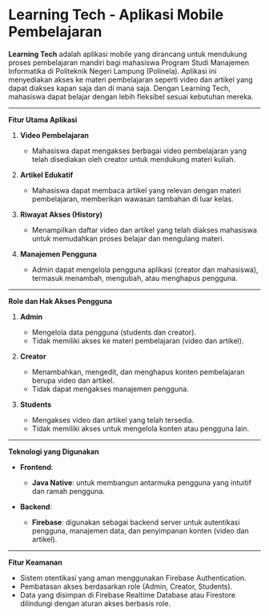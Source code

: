 # Learning Tech - Aplikasi Mobile Pembelajaran

**Learning Tech** adalah aplikasi mobile yang dirancang untuk mendukung proses pembelajaran mandiri bagi mahasiswa Program Studi Manajemen Informatika di Politeknik Negeri Lampung (Polinela). 
Aplikasi ini menyediakan akses ke materi pembelajaran seperti video dan artikel yang dapat diakses kapan saja dan di mana saja. Dengan Learning Tech, 
mahasiswa dapat belajar dengan lebih fleksibel sesuai kebutuhan mereka.

---

**Fitur Utama Aplikasi**
1. **Video Pembelajaran**  
   - Mahasiswa dapat mengakses berbagai video pembelajaran yang telah disediakan oleh creator untuk mendukung materi kuliah.

2. **Artikel Edukatif**  
   - Mahasiswa dapat membaca artikel yang relevan dengan materi pembelajaran, memberikan wawasan tambahan di luar kelas.

3. **Riwayat Akses (History)**  
   - Menampilkan daftar video dan artikel yang telah diakses mahasiswa untuk memudahkan proses belajar dan mengulang materi.

4. **Manajemen Pengguna**  
   - Admin dapat mengelola pengguna aplikasi (creator dan mahasiswa), termasuk menambah, mengubah, atau menghapus pengguna.

---

**Role dan Hak Akses Pengguna**
1. **Admin**  
   - Mengelola data pengguna (students dan creator).
   - Tidak memiliki akses ke materi pembelajaran (video dan artikel).

2. **Creator**  
   - Menambahkan, mengedit, dan menghapus konten pembelajaran berupa video dan artikel.
   - Tidak dapat mengakses manajemen pengguna.

3. **Students**  
   - Mengakses video dan artikel yang telah tersedia.
   - Tidak memiliki akses untuk mengelola konten atau pengguna lain.

---

**Teknologi yang Digunakan**
- **Frontend**:  
  - **Java Native**: untuk membangun antarmuka pengguna yang intuitif dan ramah pengguna.  

- **Backend**:  
  - **Firebase**: digunakan sebagai backend server untuk autentikasi pengguna, manajemen data, dan penyimpanan konten (video dan artikel).

---

**Fitur Keamanan**
- Sistem otentikasi yang aman menggunakan Firebase Authentication.
- Pembatasan akses berdasarkan role (Admin, Creator, Students).
- Data yang disimpan di Firebase Realtime Database atau Firestore dilindungi dengan aturan akses berbasis role.

